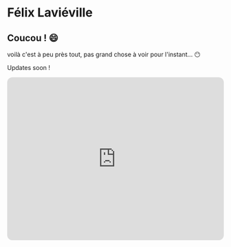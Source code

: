 # Félix Laviéville

## Coucou ! 😄

voilà c'est à peu près tout, pas grand chose à voir pour l'instant... 😶

Updates soon !

<iframe style="border-radius:12px" src="https://open.spotify.com/embed/artist/45DVWa31Qe9bRpkBRytF34?utm_source=generator" width="100%" height="380" frameBorder="0" allowfullscreen="" allow="autoplay; clipboard-write; encrypted-media; fullscreen; picture-in-picture"></iframe>
